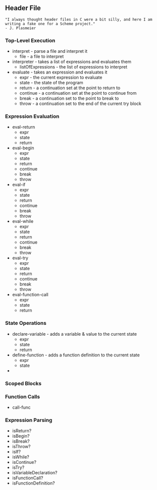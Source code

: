 ## Header File

```
"I always thought header files in C were a bit silly, and here I am writing a fake one for a Scheme project." 
- J. Plasmeier
```

### Top-Level Execution

* interpret - parse a file and interpret it
	* file - a file to interpret
* interpreter - takes a list of expressions and evaluates them
	* listOfExpressions - the list of expressions to interpret
* evaluate - takes an expression and evaluates it
	* expr - the current expression to evaluate
	* state - the state of the program
	* return - a continuation set at the point to return to
	* continue - a continuation set at the point to continue from
	* break - a continuation set to the point to break to
	* throw - a continuation set to the end of the current try block

### Expression Evaluation

* eval-return
	* expr
	* state
	* return
* eval-begin
	* expr
	* state
	* return
	* continue
	* break
	* throw
* eval-if
	* expr
	* state
	* return
	* continue
	* break
	* throw
* eval-while
	* expr
	* state
	* return
	* continue
	* break
	* throw
* eval-try
	* expr
	* state
	* return
	* continue
	* break
	* throw
* eval-function-call
	* expr
	* state
	* return

### State Operations

* declare-variable - adds a variable & value to the current state
	* expr
	* state
	* return
* define-function - adds a function definition to the current state
	* expr
	* state
* 	

### Scoped Blocks

### Function Calls

* call-func

### Expression Parsing

* isReturn?
* isBegin?
* isBreak?
* isThrow?
* isIf?
* isWhile?
* isContinue?
* isTry?
* isVariableDeclaration?
* isFunctionCall?
* isFunctionDefinition?

